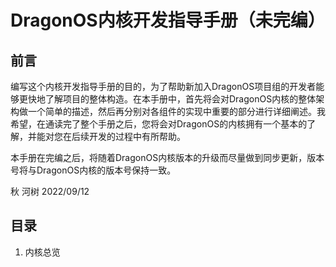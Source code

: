 # DragonOS内核开发指导手册（未完编）
## 前言
编写这个内核开发指导手册的目的，为了帮助新加入DragonOS项目组的开发者能够更快地了解项目的整体构造。在本手册中，首先将会对DragonOS内核的整体架构做一个简单的描述，然后再分别对各组件的实现中重要的部分进行详细阐述。我希望，在通读完了整个手册之后，您将会对DragonOS的内核拥有一个基本的了解，并能对您在后续开发的过程中有所帮助。

本手册在完编之后，将随着DragonOS内核版本的升级而尽量做到同步更新，版本号将与DragonOS内核的版本号保持一致。

秋 河树 2022/09/12

## 目录
1. 内核总览
